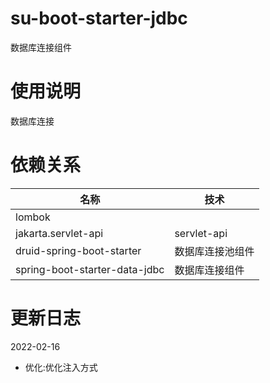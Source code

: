 # su-boot-starter-jdbc

数据库连接组件

# 使用说明

数据库连接

# 依赖关系


| 名称         | 技术      |
|------------|---------|
| lombok |         |
| jakarta.servlet-api   | servlet-api |
| druid-spring-boot-starter     | 数据库连接池组件 |
| spring-boot-starter-data-jdbc     | 数据库连接组件 |

# 更新日志

2022-02-16
* 优化:优化注入方式
